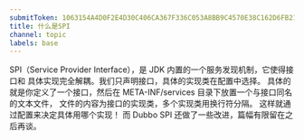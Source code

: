 ```yaml
---
submitToken: 1063154A4D0F2E4D30C406CA367F336C053A8BB9C4570E38C162D6FB21BF7825
title: 什么是SPI
channel: topic
labels: base
---
```


SPI（Service Provider Interface），是 JDK 内置的⼀个服务发现机制，它使得接⼝和
具体实现完全解耦。我们只声明接⼝，具体的实现类在配置中选择。
具体的就是你定义了⼀个接⼝，然后在 META-INF/services ⽬录下放置⼀个与接⼝同名的⽂本⽂件，
⽂件的内容为接⼝的实现类，多个实现类⽤换⾏符分隔。
这样就通过配置来决定具体⽤哪个实现！
⽽ Dubbo SPI 还做了⼀些改进，篇幅有限留在之后再谈。
